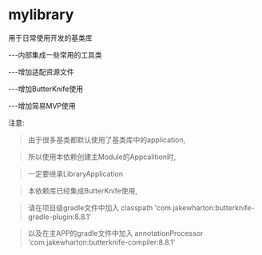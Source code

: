 # mylibrary




用于日常使用开发的基类库

---内部集成一些常用的工具类

---增加适配资源文件

---增加ButterKnife使用

---增加简易MVP使用



注意:
>由于很多基类都默认使用了基类库中的application,

>所以使用本依赖创建主Module的Appcalition时,

>一定要继承LibraryApplication

>本依赖库已经集成ButterKnife使用,

>请在项目级gradle文件中加入 classpath 'com.jakewharton:butterknife-gradle-plugin:8.8.1'

>以及在主APP的gradle文件中加入 annotationProcessor 'com.jakewharton:butterknife-compiler:8.8.1'
